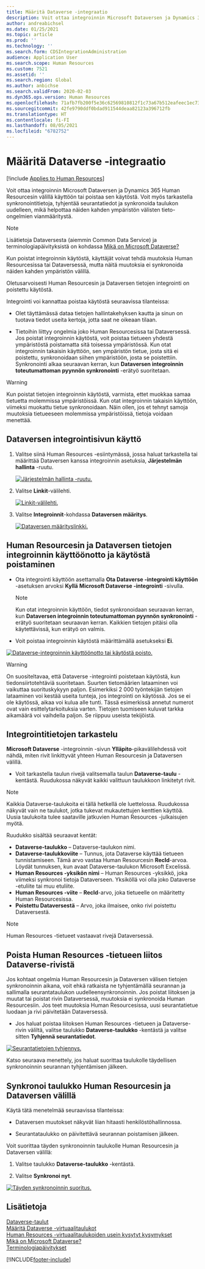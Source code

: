 ```yaml
---
title: Määritä Dataverse -integraatio
description: Voit ottaa integroinnin Microsoft Dataversen ja Dynamics 365 Human Resourcesin välillä käyttöön tai poistaa sen käytöstä. Voit myös tarkastella synkronointitietoja, tyhjentää seurantatiedot ja synkronoida taulukon uudelleen, mikä helpottaa näiden kahden ympäristön välisten tieto-ongelmien vianmääritystä.
author: andreabichsel
ms.date: 01/25/2021
ms.topic: article
ms.prod: ''
ms.technology: ''
ms.search.form: CDSIntegrationAdministration
audience: Application User
ms.search.scope: Human Resources
ms.custom: 7521
ms.assetid: ''
ms.search.region: Global
ms.author: anbichse
ms.search.validFrom: 2020-02-03
ms.dyn365.ops.version: Human Resources
ms.openlocfilehash: 71afb7fb200f5e36c62569810812f1c73a67b512eafeec1ec73f755025b238d9
ms.sourcegitcommit: 42fe9790ddf0bdad911544deaa82123a396712fb
ms.translationtype: HT
ms.contentlocale: fi-FI
ms.lasthandoff: 08/05/2021
ms.locfileid: "6782752"
---
```

# <a name="configure-dataverse-integration"></a>Määritä Dataverse -integraatio

[!include [Applies to Human Resources](../includes/applies-to-hr.md)]

Voit ottaa integroinnin Microsoft Dataversen ja Dynamics 365 Human Resourcesin välillä käyttöön tai poistaa sen käytöstä. Voit myös tarkastella synkronointitietoja, tyhjentää seurantatiedot ja synkronoida taulukon uudelleen, mikä helpottaa näiden kahden ympäristön välisten tieto-ongelmien vianmääritystä.

> [!NOTE]
> Lisätietoja Dataversesta (aiemmin Common Data Service) ja terminologiapäivityksistä on kohdassa [Mikä on Microsoft Dataverse?](/powerapps/maker/data-platform/data-platform-intro)

Kun poistat integroinnin käytöstä, käyttäjät voivat tehdä muutoksia Human Resourcesissa tai Dataversessä, mutta näitä muutoksia ei synkronoida näiden kahden ympäristön välillä.

Oletusarvoisesti Human Resourcesin ja Dataversen tietojen integrointi on poistettu käytöstä.

Integrointi voi kannattaa poistaa käytöstä seuraavissa tilanteissa:

- Olet täyttämässä dataa tietojen hallintakehyksen kautta ja sinun on tuotava tiedot useita kertoja, jotta saat ne oikeaan tilaan.

- Tietoihin liittyy ongelmia joko Human Resourcesissa tai Dataversessä. Jos poistat integroinnin käytöstä, voit poistaa tietueen yhdestä ympäristöstä poistamatta sitä toisessa ympäristössä. Kun otat integroinnin takaisin käyttöön, sen ympäristön tietue, josta sitä ei poistettu, synkronoidaan siihen ympäristöön, josta se poistettiin. Synkronointi alkaa seuraavan kerran, kun **Dataversen integroinnin toteutumattoman pyynnön synkronointi** -erätyö suoritetaan.

> [!WARNING]
> Kun poistat tietojen integroinnin käytöstä, varmista, ettet muokkaa samaa tietuetta molemmissa ympäristöissä. Kun otat integroinnin takaisin käyttöön, viimeksi muokattu tietue synkronoidaan. Näin ollen, jos et tehnyt samoja muutoksia tietueeseen molemmissa ympäristöissä, tietoja voidaan menettää.

## <a name="access-the-dataverse-integration-page"></a>Dataversen integrointisivun käyttö

1. Valitse siinä Human Resources -esiintymässä, jossa haluat tarkastella tai määrittää Dataversen kanssa integroinnin asetuksia, **Järjestelmän hallinta** -ruutu.

    [![Järjestelmän hallinta -ruutu.](./media/hr-select-system-administration.png)](./media/hr-select-system-administration.png)

2. Valitse **Linkit**-välilehti.

    [![Linkit-välilehti.](./media/hr-system-administration-links.png)](./media/hr-system-administration-links.png)

3. Valitse **Integroinnit**-kohdassa **Dataversen määritys**.

    [![Dataversen määrityslinkki.](./media/hr-admin-integration-dataverse-select.png)](./media/hr-admin-integration-dataverse-select.png)

## <a name="turn-data-integration-between-human-resources-and-dataverse-on-or-off"></a>Human Resourcesin ja Dataversen tietojen integroinnin käyttöönotto ja käytöstä poistaminen

- Ota integrointi käyttöön asettamalla **Ota Dataverse -integrointi käyttöön** -asetuksen arvoksi **Kyllä** **Microsoft Dataverse -integrointi** -sivulla.

    > [!NOTE]
    > Kun otat integroinnin käyttöön, tiedot synkronoidaan seuraavan kerran, kun **Dataversen integroinnin toteutumattoman pyynnön synkronointi** -erätyö suoritetaan seuraavan kerran. Kaikkien tietojen pitäisi olla käytettävissä, kun erätyö on valmis.

- Voit poistaa integroinnin käytöstä määrittämällä asetukseksi **Ei**.

[![Dataverse-integroinnin käyttöönotto tai käytöstä poisto.](./media/hr-admin-integration-dataverse-enable-disable.png)](./media/hr-admin-integration-dataverse-enable-disable.png)

> [!WARNING]
> On suositeltavaa, että Dataverse -integrointi poistetaan käytöstä, kun tiedonsiirtotehtäviä suoritetaan. Suurten tietomäärien lataaminen voi vaikuttaa suorituskykyyn paljon. Esimerkiksi 2 000 työntekijän tietojen lataaminen voi kestää useita tunteja, jos integrointi on käytössä. Jos se ei ole käytössä, aikaa voi kulua alle tunti. Tässä esimerkissä annetut numerot ovat vain esittelytarkoituksia varten. Tietojen tuomiseen kuluvat tarkka aikamäärä voi vaihdella paljon. Se riippuu useista tekijöistä.

## <a name="view-data-integration-details"></a>Integrointitietojen tarkastelu

**Microsoft Dataverse** -integroinnin -sivun **Ylläpito**-pikavälilehdessä voit nähdä, miten rivit linkittyvät yhteen Human Resourcesin ja Dataversen välillä.

- Voit tarkastella taulun rivejä valitsemalla taulun **Dataverse-taulu** -kentästä. Ruudukossa näkyvät kaikki valittuun taulukkoon linkitetyt rivit.

> [!NOTE]
> Kaikkia Dataverse-taulukoita ei tällä hetkellä ole luettelossa. Ruudukossa näkyvät vain ne taulukot, jotka tukevat mukautettujen kenttien käyttöä. Uusia taulukoita tulee saataville jatkuvien Human Resources -julkaisujen myötä.

Ruudukko sisältää seuraavat kentät:

- **Dataverse-taulukko** – Dataverse-taulukon nimi.
- **Dataverse-taulukkoviite** – Tunnus, jota Dataverse käyttää tietueen tunnistamiseen. Tämä arvo vastaa Human Resourcesin **RecId**-arvoa. Löydät tunnuksen, kun avaat Dataverse-taulukon Microsoft Excelissä.
- **Human Resources -yksikön nimi** – Human Resources -yksikkö, joka viimeksi synkronoi tietoja Dataverseen. Yksiköllä voi olla joko Dataverse -etuliite tai muu etuliite.
- **Human Resources -viite** – **RecId**-arvo, joka tietueelle on määritetty Human Resourcesissa.
- **Poistettu Dataversestä** – Arvo, joka ilmaisee, onko rivi poistettu Dataversestä.

> [!NOTE]
> Human Resources -tietueet vastaavat rivejä Dataversessä.

## <a name="remove-the-association-of-a-human-resources-record-from-a-dataverse-row"></a>Poista Human Resources -tietueen liitos Dataverse-rivistä

Jos kohtaat ongelmia Human Resourcesin ja Dataversen välisen tietojen synkronoinnin aikana, voit ehkä ratkaista ne tyhjentämällä seurannan ja sallimalla seurantataulukon uudelleensynkronoinnin. Jos poistat liitoksen ja muutat tai poistat rivin Dataversessä, muutoksia ei synkronoida Human Resourcesiin. Jos teet muutoksia Human Resourcesissa, uusi seurantatietue luodaan ja rivi päivitetään Dataversessä.

- Jos haluat poistaa liitoksen Human Resources -tietueen ja Dataverse-rivin väliltä, valitse taulukko **Dataverse-taulukko** -kentästä ja valitse sitten **Tyhjennä seurantatiedot**.

[![Seurantatietojen tyhjennys.](./media/hr-admin-integration-dataverse-clear-tracking.png)](./media/hr-admin-integration-dataverse-clear-tracking.png)

Katso seuraava menettely, jos haluat suorittaa taulukolle täydellisen synkronoinnin seurannan tyhjentämisen jälkeen.

## <a name="sync-a-table-between-human-resources-and-dataverse"></a>Synkronoi taulukko Human Resourcesin ja Dataversen välillä

Käytä tätä menetelmää seuraavissa tilanteissa:

- Dataversen muutokset näkyvät liian hitaasti henkilöstöhallinnossa.

- Seurantataulukko on päivitettävä seurannan poistamisen jälkeen.

Voit suorittaa täyden synkronoinnin taulukolle Human Resourcesin ja Dataversen välillä:

1. Valitse taulukko **Dataverse-taulukko** -kentästä.

2. Valitse **Synkronoi nyt**.

[![Täyden synkronoinnin suoritus.](./media/hr-admin-integration-dataverse-sync-now.png)](./media/hr-admin-integration-dataverse-sync-now.png)

## <a name="see-also"></a>Lisätietoja

[Dataverse-taulut](hr-developer-entities.md)<br>
[Määritä Dataverse -virtuaalitaulukot](hr-admin-integration-common-data-service-virtual-entities.md)<br>
[Human Resources -virtuaalitaulukoiden usein kysytyt kysymykset](hr-admin-virtual-entity-faq.md)<br>
[Mikä on Microsoft Dataverse?](/powerapps/maker/data-platform/data-platform-intro)<br>
[Terminologiapäivitykset](/powerapps/maker/data-platform/data-platform-intro#terminology-updates)


[!INCLUDE[footer-include](../includes/footer-banner.md)]